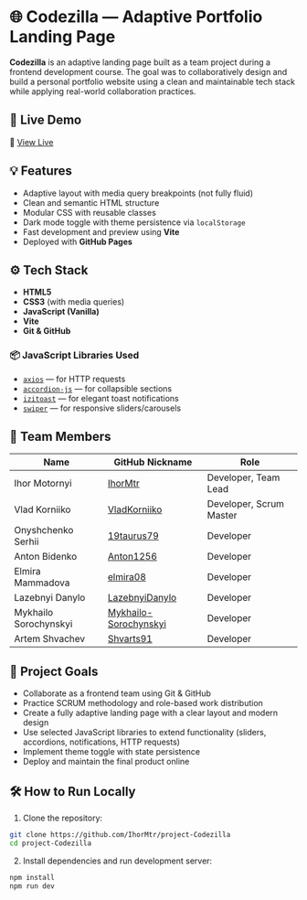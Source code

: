 # 🌐 Codezilla — Adaptive Portfolio Landing Page

**Codezilla** is an adaptive landing page built as a team project during a
frontend development course. The goal was to collaboratively design and build a
personal portfolio website using a clean and maintainable tech stack while
applying real-world collaboration practices.

## 🚀 Live Demo

🔗 [View Live](https://ihormtr.github.io/project-Codezilla/)

## 💡 Features

- Adaptive layout with media query breakpoints (not fully fluid)
- Clean and semantic HTML structure
- Modular CSS with reusable classes
- Dark mode toggle with theme persistence via `localStorage`
- Fast development and preview using **Vite**
- Deployed with **GitHub Pages**

## ⚙️ Tech Stack

- **HTML5**
- **CSS3** (with media queries)
- **JavaScript (Vanilla)**
- **Vite**
- **Git & GitHub**

### 📦 JavaScript Libraries Used

- [`axios`](https://github.com/axios/axios) — for HTTP requests
- [`accordion-js`](https://github.com/michu2k/Accordion) — for collapsible
  sections
- [`izitoast`](https://github.com/marcelodolza/iziToast) — for elegant toast
  notifications
- [`swiper`](https://github.com/nolimits4web/swiper) — for responsive
  sliders/carousels

## 👥 Team Members

| Name                  | GitHub Nickname                                                   | Role                    |
| --------------------- | ----------------------------------------------------------------- | ----------------------- |
| Ihor Motornyi         | [IhorMtr](https://github.com/IhorMtr)                             | Developer, Team Lead    |
| Vlad Korniiko         | [VladKorniiko](https://github.com/VladKorniiko)                   | Developer, Scrum Master |
| Onyshchenko Serhii    | [19taurus79](https://github.com/19taurus79)                       | Developer               |
| Anton Bidenko         | [Anton1256](https://github.com/Anton1256)                         | Developer               |
| Elmira Mammadova      | [elmira08](https://github.com/elmira08)                           | Developer               |
| Lazebnyi Danylo       | [LazebnyiDanylo](https://github.com/LazebnyiDanylo)               | Developer               |
| Mykhailo Sorochynskyi | [Mykhailo-Sorochynskyi](https://github.com/Mykhailo-Sorochynskyi) | Developer               |
| Artem Shvachev        | [Shvarts91](https://github.com/Shvarts91)                         | Developer               |

## 🎯 Project Goals

- Collaborate as a frontend team using Git & GitHub
- Practice SCRUM methodology and role-based work distribution
- Create a fully adaptive landing page with a clear layout and modern design
- Use selected JavaScript libraries to extend functionality (sliders,
  accordions, notifications, HTTP requests)
- Implement theme toggle with state persistence
- Deploy and maintain the final product online

## 🛠 How to Run Locally

1. Clone the repository:

```bash
git clone https://github.com/IhorMtr/project-Codezilla
cd project-Codezilla
```

2. Install dependencies and run development server:

```bash
npm install
npm run dev

```
